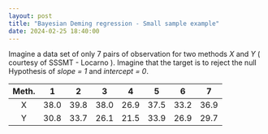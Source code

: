 ```yaml
---
layout: post
title: "Bayesian Deming regression - Small sample example"
date: 2024-02-25 18:40:00
---
```


Imagine a data set of only 7 pairs of observation for two methods *X*
and *Y* ( courtesy of SSSMT - Locarno ). Imagine that the target is to reject the null Hypothesis of
*slope = 1* and *intercept = 0*.


|  Meth.  |    1    |    2    |    3    |    4    |    5    |    6    |    7    |
| :-----: | :-----: | :-----: | :-----: | :-----: | :-----: | :-----: | :-----: |
|   X     |   38.0  |   39.8  |   38.0  |   26.9  |   37.5  |   33.2  |   36.9  |
|   Y     |   30.8  |   33.7  |   26.1  |   21.5  |   33.9  |   26.9  |   29.7  |


